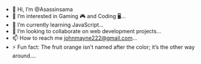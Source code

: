 - 👋 Hi, I’m @Asassinsama
- 👀 I’m interested in Gaming 🎮 and Coding 🖥...
- 🌱 I’m currently learning JavaScript...
- 💞️ I’m looking to collaborate on web development projects...
- 📫 How to reach me johnmayne222@gmail.com...
- ⚡ Fun fact: The fruit orange isn’t named after the color; it’s the other way around....

<!---
Asassinsama/Asassinsama is a ✨ special ✨ repository because its `README.md` (this file) appears on your GitHub profile.
You can click the Preview link to take a look at your changes.
--->

